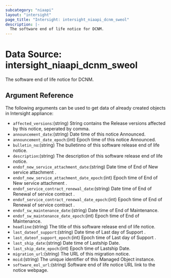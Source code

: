 ```yaml
---
subcategory: "niaapi"
layout: "intersight"
page_title: "Intersight: intersight_niaapi_dcnm_sweol"
description: |-
  The software end of life notice for DCNM.
---
```


# Data Source: intersight_niaapi_dcnm_sweol
The software end of life notice for DCNM.
## Argument Reference
The following arguments can be used to get data of already created objects in Intersight appliance:
* `affected_versions`:(string) String contains the Release versions affected by this notice, seperated by comma. 
* `announcement_date`:(string) Date time of this notice Announced. 
* `announcement_date_epoch`:(int) Epoch time of this notice Announced. 
* `bulletin_no`:(string) The bulletinno of this software release end of life notice. 
* `description`:(string) The description of this software release end of life notice. 
* `endof_new_service_attachment_date`:(string) Date time of End of New service attachment . 
* `endof_new_service_attachment_date_epoch`:(int) Epoch time of End of New service attachment . 
* `endof_service_contract_renewal_date`:(string) Date time of End of Renewal of service contract . 
* `endof_service_contract_renewal_date_epoch`:(int) Epoch time of End of Renewal of service contract . 
* `endof_sw_maintenance_date`:(string) Date time of End of Maintenance. 
* `endof_sw_maintenance_date_epoch`:(int) Epoch time of End of Maintenance. 
* `headline`:(string) The title of this software release end of life notice. 
* `last_dateof_support`:(string) Date time of Last day of Support . 
* `last_dateof_support_epoch`:(int) Epoch time of Last day of Support . 
* `last_ship_date`:(string) Date time of Lastship Date. 
* `last_ship_date_epoch`:(int) Epoch time of Lastship Date. 
* `migration_url`:(string) The URL of this migration notice. 
* `moid`:(string) The unique identifier of this Managed Object instance. 
* `software_eol_url`:(string) Software end of life notice URL link to the notice webpage. 
